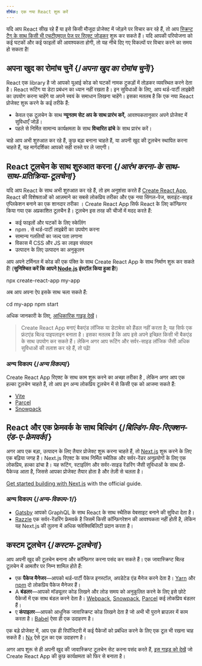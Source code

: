 ```yaml
---
शीर्षक: एक नया React शुरू करें
---
```


<Intro>

यदि आप React सीख रहे हैं या इसे किसी मौजूदा प्रोजेक्ट में जोड़ने पर विचार कर रहे हैं, तो आप [स्क्रिप्ट टैग के साथ किसी भी एचटीएमएल पेज पर रिएक्ट जोड़कर](/learn/add-react-to-a-website) शुरू कर सकते हैं। यदि आपकी परियोजना को कई घटकों और कई फाइलों की आवश्यकता होगी, तो यह नीचे दिए गए विकल्पों पर विचार करने का समय हो सकता है!

</Intro>

## अपना खुद का रोमांच चुनें {/*अपना खुद का रोमांच चुनें*/}

React एक library है जो आपको यूआई कोड को घटकों नामक टुकड़ों में तोड़कर व्यवस्थित करने देता है। React रूटिंग या डेटा प्रबंधन का ध्यान नहीं रखता है। इन सुविधाओं के लिए, आप थर्ड-पार्टी लाइब्रेरी का उपयोग करना चाहेंगे या अपने स्वयं के समाधान लिखना चाहेंगे। इसका मतलब है कि एक नया React प्रोजेक्ट शुरू करने के कई तरीके हैं:

* केवल एक टूलचेन के साथ **न्यूनतम सेट अप के साथ प्रारंभ करें,** आवश्यकतानुसार अपने प्रोजेक्ट में सुविधाएँ जोड़ें।
* पहले से निर्मित सामान्य कार्यक्षमता के साथ **विचारित ढांचे** के साथ प्रारंभ करें।

चाहे आप अभी शुरुआत कर रहे हैं, कुछ बड़ा बनाना चाहते हैं, या अपनी खुद की टूलचेन स्थापित करना चाहते हैं, यह मार्गदर्शिका आपको सही रास्ते पर ले जाएगी।

## React टूलचेन के साथ शुरुआत करना {/*आरंभ करना-के साथ-साथ-प्रतिक्रिया-टूलचेन*/}

यदि आप React के साथ अभी शुरुआत कर रहे हैं, तो हम अनुशंसा करते हैं [Create React App](https://create-react-app.dev/), React की विशेषताओं को आज़माने का सबसे लोकप्रिय तरीका और एक नया सिंगल-पेज, क्लाइंट-साइड एप्लिकेशन बनाने का एक शानदार तरीका । Create React App सिर्फ React के लिए कॉन्फ़िगर किया गया एक अप्रकाशित टूलचैन है। टूलचेन इस तरह की चीजों में मदद करते हैं:

* कई फाइलों और घटकों के लिए स्केलिंग
* npm . से थर्ड-पार्टी लाइब्रेरी का उपयोग करना
* सामान्य गलतियों का जल्द पता लगाना
* विकास में CSS और JS का लाइव संपादन
* उत्पादन के लिए उत्पादन का अनुकूलन

आप अपने टर्मिनल में कोड की एक पंक्ति के साथ Create React App के साथ निर्माण शुरू कर सकते हैं! (**सुनिश्चित करें कि आपने [Node.js](https://nodejs.org/) इंस्टॉल किया हुआ है!**)

<TerminalBlock>

npx create-react-app my-app

</TerminalBlock>

अब आप अपना ऐप इसके साथ चला सकते हैं:

<TerminalBlock>

cd my-app
npm start

</TerminalBlock>

अधिक जानकारी के लिए, [आधिकारिक गाइड देखें](https://create-react-app.dev/docs/getting-started)।

>  Create React App बनाएं बैकएंड लॉजिक या डेटाबेस को हैंडल नहीं करता है; यह सिर्फ एक फ्रंटएंड बिल्ड पाइपलाइन बनाता है। इसका मतलब है कि आप इसे अपने इच्छित किसी भी बैकएंड के साथ उपयोग कर सकते हैं। लेकिन अगर आप रूटिंग और सर्वर-साइड लॉजिक जैसी अधिक सुविधाओं की तलाश कर रहे हैं, तो पढ़ें!

### अन्य विकल्प {/*अन्य विकल्प*/}

Create React App रिएक्ट के साथ काम शुरू करने का अच्छा तरीका है , लेकिन अगर आप एक हल्का टूलचेन चाहते हैं, तो आप इन अन्य लोकप्रिय टूलचेन में से किसी एक को आजमा सकते हैं:

* [Vite](https://vitejs.dev/guide/)
* [Parcel](https://parceljs.org/)
* [Snowpack](https://www.snowpack.dev/tutorials/react)

## React और एक फ्रेमवर्क के साथ बिल्डिंग {/*बिल्डिंग-विद-रिएक्शन-एंड-ए-फ्रेमवर्क*/}

अगर आप एक बड़ा, उत्पादन के लिए तैयार प्रोजेक्ट शुरू करना चाहते हैं, तो [Next.js](https://nextjs.org/) शुरू करने के लिए एक बढ़िया जगह है। Next.js रिएक्ट के साथ निर्मित स्थैतिक और सर्वर-रेंडर अनुप्रयोगों के लिए एक लोकप्रिय, हल्का ढांचा है। यह रूटिंग, स्टाइलिंग और सर्वर-साइड रेंडरिंग जैसी सुविधाओं के साथ प्री-पैकेज्ड आता है, जिससे आपका प्रोजेक्ट तैयार होता है और तेज़ी से चलता है।

[Get started building with Next.js](https://nextjs.org/docs/getting-started) with the official guide.

### अन्य विकल्प {/*अन्य-विकल्प-1*/}

* [Gatsby](https://www.gatsbyjs.org/) आपको GraphQL के साथ React  के साथ स्थैतिक वेबसाइट बनाने की सुविधा देता है।
* [Razzle](https://razzlejs.org/) एक सर्वर-रेंडरिंग फ्रेमवर्क है जिसमें किसी कॉन्फ़िगरेशन की आवश्यकता नहीं होती है, लेकिन यह Next.js की तुलना में अधिक फ्लेक्सिबिलिटी प्रदान करता है।

## कस्टम टूलचेन {/*कस्टम-टूलचेन*/}

आप अपनी खुद की टूलचेन बनाना और कॉन्फ़िगर करना पसंद कर सकते हैं। एक जावास्क्रिप्ट बिल्ड टूलचेन में आमतौर पर निम्न शामिल होते हैं:

* एक **पैकेज मैनेजर**—आपको थर्ड-पार्टी पैकेज इनस्टॉल, अपडेटेड एंड मैनेज करने देता है। [Yarn](https://yarnpkg.com/) और [npm](https://www.npmjs.com/) दो लोकप्रिय पैकेज मैनेजर हैं।
* A **बंडलर**—आपको मॉड्यूलर कोड लिखने और लोड समय को अनुकूलित करने के लिए इसे छोटे पैकेजों में एक साथ बंडल करने देता है। [Webpack](https://webpack.js.org/), [Snowpack](https://www.snowpack.dev/), [Parcel](https://parceljs.org/) कई लोकप्रिय बंडलर हैं।
* ए **कंपाइलर**—आपको आधुनिक जावास्क्रिप्ट कोड लिखने देता है जो अभी भी पुराने ब्राउज़र में काम करता है। [Babel](https://babeljs.io/) ऐसा ही एक उदाहरण है।

एक बड़े प्रोजेक्ट में, आप एक ही रिपॉजिटरी में कई पैकेजों को प्रबंधित करने के लिए एक टूल भी रखना चाह सकते हैं। [Nx](https://nx.dev/react) ऐसे टूल का एक उदाहरण है।

अगर आप शुरू से ही अपनी खुद की जावास्क्रिप्ट टूलचेन सेट करना पसंद करते हैं, [इस गाइड को देखें](https://blog.usejournal.com/creating-a-react-app-from-scratch-f3c693b84658) जो Create React App की कुछ कार्यक्षमता को फिर से बनाता है।
